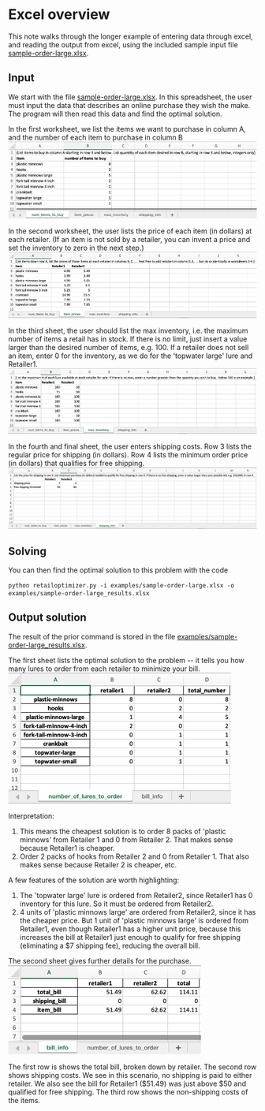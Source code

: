 # Excel overview
This note walks through the longer example of entering data through excel, and reading the output from excel, using the included sample input file [sample-order-large.xlsx](../examples/sample-order-large.xlsx).

## Input
We start with the file [sample-order-large.xlsx](../examples/sample-order-large.xlsx). In this spreadsheet, the user must input the data that describes an online purchase they wish the make. The program will then read this data and find the optimal solution.   

In the first worksheet, we list the items we want to purchase in column A, and the number of each item to purchase in column B
![Number of items to buy](./imgs/num_items_to_buy.png)

In the second worksheet, the user lists the price of each item (in dollars) at each retailer. (If an item is not sold by a retailer, you can invent a price and set the inventory to zero in the next step.)
![Prices of each item](./imgs/item_prices.png)

In the third sheet, the user should list the max inventory, i.e. the maximum number of items a retail has in stock. If there is no limit, just insert a value larger than the desired number of items, e.g. 100.  If a retailer does not sell an item, enter 0 for the inventory, as we do for the 'topwater large' lure and Retailer1.
![Inventory of items](./imgs/max_inventory.png)

In the fourth and final sheet, the user enters shipping costs. Row 3 lists the regular price for shipping (in dollars). Row 4 lists the minimum order price (in dollars) that qualifies for free shipping.
![Shipping prices per retailer](./imgs/shipping_info.png)

## Solving
You can then find the optimal solution to this problem with the code
```shell
python retailoptimizer.py -i examples/sample-order-large.xlsx -o examples/sample-order-large_results.xlsx
```

## Output solution
The result of the prior command is stored in the file [examples/sample-order-large_results.xlsx](../examples/sample-order-large.xlsx).  

The first sheet lists the optimal solution to the problem -- it tells you how many lures to order from each retailer to minimize your bill.  
![Solution with number of lures to order per site](./imgs/number_of_lures_to_order.png)  

Interpretation: 
1. This means the cheapest solution is to order 8 packs of 'plastic minnows' from Retailer 1 and 0 from Retailer 2. That makes sense because Retailer1 is cheaper.
1. Order 2 packs of hooks from Retailer 2 and 0 from Retailer 1. That also makes sense because Retailer 2 is cheaper, etc.

A few features of the solution are worth highlighting:
1. The 'topwater large' lure is ordered from Retailer2, since Retailer1 has 0 inventory for this lure. So it must be ordered from Retailer2.
1. 4 units of 'plastic minnows large' are ordered from Retailer2, since it has the cheaper price.  But 1 unit of 'plastic minnows large' is ordered from Retailer1, even though Retailer1 has a higher unit price, because this increases the bill at Retailer1 just enough to qualify for free shipping (eliminating a \$7 shipping fee), reducing the overall bill.

The second sheet gives further details for the purchase.  
![Bill breakdown](./imgs/bill_info.png)   

The first row is shows the total bill, broken down by retailer. The second row shows shipping costs. We see in this scenario, no shipping is paid to either retailer.  We also see the bill for Retailer1 (\$51.49) was just above \$50 and qualified for free shipping. The third row shows the non-shipping costs of the items.